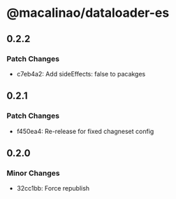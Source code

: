 # @macalinao/dataloader-es

## 0.2.2

### Patch Changes

- c7eb4a2: Add sideEffects: false to pacakges

## 0.2.1

### Patch Changes

- f450ea4: Re-release for fixed chagneset config

## 0.2.0

### Minor Changes

- 32cc1bb: Force republish
